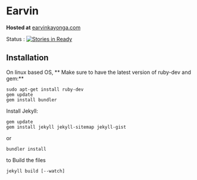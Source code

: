 # Earvin

**Hosted at**
[earvinkayonga.com](http://earvinkayonga.com)

Status :
[![Stories in Ready](https://badge.waffle.io/EarvinKayonga/earvin.svg?label=ready&title=Ready)](http://waffle.io/EarvinKayonga/earvin)

## Installation

On linux based OS,
** Make sure to have the latest version of ruby-dev and gem:**
```
sudo apt-get install ruby-dev
gem update
gem install bundler
```

Install Jekyll:
```
gem update
gem install jekyll jekyll-sitemap jekyll-gist
```

or

```
bundler install
```

to Build the files
```
jekyll build [--watch]
```
